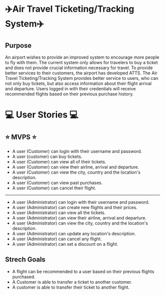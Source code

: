 # :airplane:Air Travel Ticketing/Tracking System:airplane:

## Purpose

An airport wishes to provide an improved system to encourage more people to fly with them. The current system only allows for travelers to buy a ticket and does not provide crucial information necessary for travel. To provide better services to their customers, the airport has developed ATTS. The Air Travel Ticketing/Tracking System provides better service to users, who can not only buy tickets, but also access information about their flight arrival and departure. Users logged in with their credentials will receive recommended flights based on their previous purchase history.

# :computer: User Stories :computer:

##  :star: MVPS :star:
* A user (Customer) can login with their username and password.
* A user (customer) can buy tickets.
* A user (Customer) can view all of their tickets.
* A user (Customer) can view their airline, arrival and departure.
* A user (Customer) can view the city, country and the location's description.
* A user (Customer) can view past purchases.
* A user (Customer) can cancel their flight.
____________________________________________________________________
* A user (Administrator) can login with their username and password.
* A user (Administrator) can create new flights and their prices.
* A user (Administrator) can view all the tickets.
* A user (Administrator) can view their airline, arrival and departure.
* A user (Administrator) can view the city, country and the location's description.
* A user (Administrator) can update any location's description.
* A user (Administrator) can cancel any flight.
* A user (Administrator) can set a discount on a flight.

## Strech Goals
* A flight can be recommended to a user based on their previous flights purchased.
* A Customer is able to transfer a ticket to another customer.
* A customer is able to transfer their ticket to another flight.
